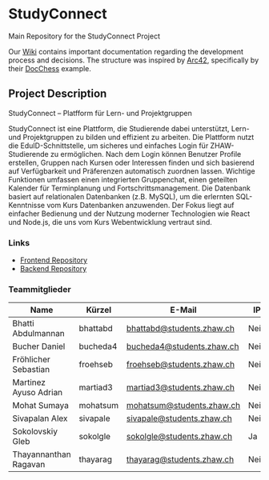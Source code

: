 # StudyConnect

Main Repository for the StudyConnect Project

Our [Wiki](https://github.com/StudyConnect-ZHAW/StudyConnect/wiki) contains important documentation regarding the development process and decisions. The structure was inspired by [Arc42](https://arc42.org/), specifically by their [DocChess](https://www.dokchess.de/) example.

## Project Description

StudyConnect – Platfform für Lern- und Projektgruppen

StudyConnect ist eine Plattform, die Studierende dabei unterstützt, Lern- und Projektgruppen zu bilden und effizient zu arbeiten. Die Plattform nutzt die EduID-Schnittstelle, um sicheres und einfaches Login für ZHAW-Studierende zu ermöglichen. Nach dem Login können Benutzer Profile erstellen, Gruppen nach Kursen oder Interessen finden und sich basierend auf Verfügbarkeit und Präferenzen automatisch zuordnen lassen. Wichtige Funktionen umfassen einen integrierten Gruppenchat, einen geteilten Kalender für Terminplanung und Fortschrittsmanagement. Die Datenbank basiert auf relationalen Datenbanken (z.B. MySQL), um die erlernten SQL-Kenntnisse vom Kurs Datenbanken anzuwenden. Der Fokus liegt auf einfacher Bedienung und der Nutzung moderner Technologien wie React und Node.js, die uns vom Kurs Webentwicklung vertraut sind.

### Links

- [Frontend Repository](https://github.com/StudyConnect-ZHAW/Frontend)
- [Backend Repository](https://github.com/StudyConnect-ZHAW/Backend)

### Teammitglieder

| Name                  | Kürzel   | E-Mail                    | IP   |
|-----------------------|----------|---------------------------|------|
| Bhatti Abdulmannan    | bhattabd | bhattabd@students.zhaw.ch | Nein |
| Bucher Daniel         | bucheda4 | bucheda4@students.zhaw.ch | Nein |
| Fröhlicher Sebastian  | froehseb | froehseb@students.zhaw.ch | Nein |
| Martinez Ayuso Adrian | martiad3 | martiad3@students.zhaw.ch | Nein |
| Mohat Sumaya          | mohatsum | mohatsum@students.zhaw.ch | Nein |
| Sivapalan Alex        | sivapale | sivapale@students.zhaw.ch | Nein |
| Sokolovskiy Gleb      | sokolgle | sokolgle@students.zhaw.ch | Ja   |
| Thayannanthan Ragavan | thayarag | thayarag@students.zhaw.ch | Nein |
